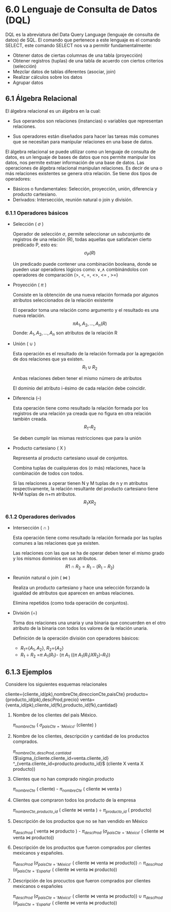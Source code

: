 # 6.0 Lenguaje de Consulta de Datos (DQL)

DQL es la abreviatura del Data Query Language (lenguaje de consulta de datos) de
SQL.
El comando que pertenece a este lenguaje es el comando SELECT, este comando SELECT nos va
a permitir fundamentalmente:

* Obtener datos de ciertas columnas de una tabla (proyección)
* Obtener registros (tuplas) de una tabla de acuerdo con ciertos criterios (selección)
* Mezclar datos de tablas diferentes (asociar, join)
* Realizar cálculos sobre los datos
* Agrupar datos

## 6.1 Álgebra Relacional

El álgebra relacional es un álgebra en la cual:

* Sus operandos son relaciones (instancias) o variables que representan relaciones.

* Sus operadores están diseñados para hacer las tareas más comunes que se necesitan para
manipular relaciones en una base de datos.

El álgebra relacional se puede utilizar como un lenguaje de consulta de datos, es un
lenguaje de bases de datos que nos permite manipular los datos, nos permite extraer
información de una base de datos.
Las operaciones de álgebra relacional manipulan relaciones. Es decir de una o más
relaciones existentes se genera otra relación. Se tiene dos tipos de operadores:

* Básicos o fundamentales: Selección, proyección, unión, diferencia y producto cartesiano.
* Derivados: Intersección, reunión natural o join y división.

### 6.1.1 Operadores básicos

* Selección ( $\sigma$ )

  Operador de selección $\sigma$, permite seleccionar un subconjunto de registros de una relación (R), todas aquellas que satisfacen cierto predicado P, esto es:
  $$\sigma_P(R)$$

  Un predicado puede contener una combinación booleana, donde se pueden usar operadores
  lógicos como: ∨,∧ combinándolos con operadores de comparación (>, <, =, <>, <= , >=)

* Proyección ( $\pi$ )

  Consiste en la obtención de una nueva relación formada por algunos atributos
  seleccionados de la relación existente

  El operador toma una relación como argumento y el resultado es una nueva relación.
  $$\pi A_1, A_2,…,A_n(R)$$
  Donde:
  $A_1, A_2,…,A_n$ son atributos de la relación R

* Unión ( $\cup$ )

  Esta operación es el resultado de la relación formada por la agregación de dos
  relaciones que ya existen.
  $$R_1 \cup R_2$$

  Ambas relaciones deben tener el mismo número de atributos

  El dominio del atributo i-ésimo de cada relación debe coincidir.

* Diferencia (–)

  Esta operación tiene como resultado la relación formada por los registros de una
  relación ya creada que no figura en otra relación también creada.
  $$R_1 – R_2$$

  Se deben cumplir las mismas restricciones que para la unión

* Producto cartesiano ( X )

  Representa al producto cartesiano usual de conjuntos.

  Combina tuplas de cualquieras dos (o más) relaciones, hace la combinación de todos con
  todos.

  Si las relaciones a operar tienen N y M tuplas de n y m atributos respectivamente, la
  relación resultante del producto cartesiano tiene N×M tuplas de n+m atributos.
  $$R_1 X R_2$$

### 6.1.2 Operadores derivados

* Intersección ( $\cap$ )

  Esta operación tiene como resultado la relación formada por las tuplas comunes a las
  relaciones que ya existen.

  Las relaciones con las que se ha de operar deben tener el mismo grado y los mismos
  dominios en sus atributos.
  $$R1 \cap  R_2 = R_1 -(R_1 - R_2)$$

* Reunión natural o join ( $\bowtie$ )

  Realiza un producto cartesiano y hace una selección forzando la igualdad de atributos
  que aparecen en ambas relaciones.

  Elimina repetidos (como toda operación de conjuntos).

* División ($\div$)

  Toma dos relaciones una unaria y una binaria que concuerden en el otro atributo de la
  binaria con todos los valores de la relación unaria.

  Definición de la operación división con operadores básicos:
  * $R_1$={$A_1,A_2$}, $R_2$={$A_2$}
  * $R_1$ $\div$ $R_2$ =$\pi$ $A_1( R_1 )$- $(\pi$ $A_1$ $((\pi$ $A_1 (R_1 )X R_2)–R_1))$

## 6.1.3 Ejemplos

Considere los siguientes esquemas relacionales

cliente={cliente_id(pk),nombreCte,direccionCte,paisCte}
producto={producto_id(pk),descProd,precio}
venta= {venta_id(pk),cliente_id(fk),producto_id(fk),cantidad}

1. Nombre de los clientes del país México.

    $\pi_{nombreCte}$ ( $\sigma_{paisCte='México'}$ (cliente) )

2. Nombre de los clientes, descripción y cantidad de los productos comprados.

    $\pi_{nombreCte,descProd,cantidad}$ ($\sigma_{cliente.cliente\_id=venta.cliente\_id}
    $\^$_{venta.cliente\_id=producto.producto\_id}$ (cliente X venta X producto))

3. Clientes que no han comprado ningún producto

    $\pi_{nombreCte}$ ( cliente) - $\pi_{nombreCte}$ ( cliente $\bowtie$ venta )

4. Clientes que compraron todos los producto de la empresa

    $\pi_{nombreCte, producto\_id}$ ( cliente $\bowtie$ venta ) $\div$
     $\pi_{producto\_id}$ ( producto)

5. Descripción de los productos que no se han vendido en México

    $\pi_{descProd}$ ( venta $\bowtie$ producto ) - $\pi_{descProd}$
     ($\sigma_{paisCte='México'}$ ( cliente $\bowtie$ venta $\bowtie$ producto))

6. Descripción de los productos que fueron comprados por clientes mexicanos y españoles.

    $\pi_{descProd}$ ($\sigma_{paisCte='México'}$ ( cliente $\bowtie$ venta $\bowtie$
     producto)) $\cap$ $\pi_{descProd}$ ($\sigma_{paisCte='España'}$ ( cliente $\bowtie$
      venta $\bowtie$ producto))  
7. Descripción de los procuctos que fueron comprados por clientes mexicanos o españoles

    $\pi_{descProd}$ ($\sigma_{paisCte='México'}$ ( cliente $\bowtie$ venta $\bowtie$
     producto)) $\cup$ $\pi_{descProd}$ ($\sigma_{paisCte='España'}$ ( cliente $\bowtie$
      venta $\bowtie$ producto))

